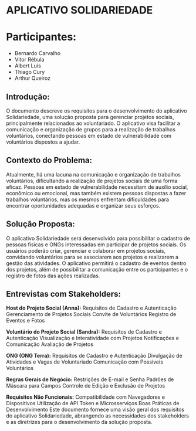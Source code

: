 # APLICATIVO SOLIDARIEDADE


# Participantes:
* Bernardo Carvalho
* Vitor Rébula
* Albert Luís
* Thiago Cury
* Arthur Queiroz



## Introdução:
O documento descreve os requisitos para o desenvolvimento do aplicativo Solidariedade, uma solução proposta para gerenciar projetos sociais, principalmente 
relacionados ao voluntariado. O aplicativo visa facilitar a comunicação e organização de grupos para a realização de trabalhos voluntários, conectando pessoas
em estado de vulnerabilidade com voluntários dispostos a ajudar.


## Contexto do Problema:
Atualmente, há uma lacuna na comunicação e organização de trabalhos voluntários, dificultando a realização de projetos sociais de uma forma eficaz.
Pessoas em estado de vulnerabilidade necessitam de auxílio social, econômico ou emocional, mas também existem pessoas dispostas a fazer trabalhos voluntários,
mas os mesmos enfrentam dificuldades para encontrar oportunidades adequadas e organizar seus esforços.



## Solução Proposta:
O aplicativo Solidariedade será desenvolvido para possibilitar o cadastro de pessoas físicas e ONGs interessadas em participar de projetos sociais.
Os usuários poderão criar, gerenciar e colaborar em projetos sociais, convidando voluntários para se associarem aos projetos e realizarem a gestão das atividades.
O aplicativo permitirá o cadastro de eventos dentro dos projetos, além de possibilitar a comunicação entre os participantes e o registro de fotos das ações realizadas.



## Entrevistas com Stakeholders:

**Host do Projeto Social (Anna):**
Requisitos de Cadastro e Autenticação
Gerenciamento de Projetos Sociais
Convite de Voluntários
Registro de Eventos e Fotos

**Voluntário do Projeto Social (Sandra):**
Requisitos de Cadastro e Autenticação
Visualização e Interatividade com Projetos
Notificações e Comunicação
Avaliação de Projetos

**ONG (ONG Terra):**
Requisitos de Cadastro e Autenticação
Divulgação de Atividades e Vagas de Voluntariado
Comunicação com Possíveis Voluntários

**Regras Gerais de Negócio:**
Restrições de E-mail e Senha
Padrões de Máscara para Campos
Controle de Edição e Exclusão de Projetos

**Requisitos Não Funcionais:**
Compatibilidade com Navegadores e Dispositivos
Utilização de API Token e Microsserviços
Boas Práticas de Desenvolvimento
Este documento fornece uma visão geral dos requisitos do aplicativo Solidariedade, abrangendo as necessidades dos stakeholders e as diretrizes para o desenvolvimento da solução proposta.

